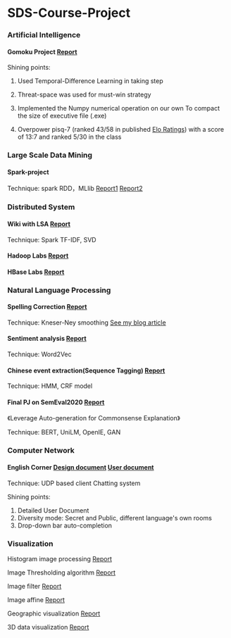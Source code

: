 # SDS-Course-Project
### Artificial Intelligence   

#### Gomoku Project [Report](Artificial-Intelligence/report.pdf)  

Shining points:

1. Used Temporal-Difference Learning in taking step

2. Threat-space was used for must-win strategy 

3.  Implemented the Numpy numerical operation on our own To compact the size of executive file (.exe)

4. Overpower pisq-7 (ranked 43/58 in published [Elo Ratings](<https://gomocup.org/elo-ratings/>)) with a score of 13:7 and ranked 5/30 in the class  

### Large Scale Data Mining

#### Spark-project 

Technique: spark RDD，MLlib    [Report1](Large-Scale-Data-Mining/report1.pdf)    [Report2](Large-Scale-Data-Mining/report2.pdf)

### Distributed System

#### Wiki with LSA [Report](Distributed-System/Final-Project/report.pdf)

Technique:  Spark TF-IDF, SVD

#### Hadoop Labs  [Report](Distributed-System/homework2/hw2.pdf)

#### HBase Labs [Report](Distributed-System/homework5/hw5.pdf)



### Natural Language Processing

#### Spelling Correction  [Report](Natural-Language-Processing/Homework-1/report.pdf)

Technique: Kneser-Ney smoothing [See my blog article](<https://dongfanker.github.io/2018/11/04/kneser-ney/>)

#### Sentiment analysis [Report](Natural-Language-Processing/Homework-2/report.pdf)

Technique: Word2Vec 

#### Chinese event extraction(Sequence Tagging) [Report](Natural-Language-Processing/Homework-3/report.pdf)

Technique: HMM, CRF model

#### Final PJ on SemEval2020  [Report](Natural-Language-Processing/Final-PJ/report.pdf)

《Leverage Auto-generation for Commonsense Explanation》

Technique: BERT, UniLM, OpenIE, GAN

### Computer Network 

#### English Corner  [Design document](Computer-Network/Designed_doc.pdf)    [User document](Computer-Network/Usage_doc.pdf)

Technique:  UDP based client Chatting system

Shining points:

1. Detailed User Document
2. Diversity mode: Secret and Public, different language's own rooms
3. Drop-down bar auto-completion 

### Visualization

Histogram image processing [Report](Data-Visualization/homework1/hw1.pdf)

Image Thresholding algorithm [Report](Data-Visualization/homework2/hw2.pdf) 

Image filter [Report](Data-Visualization/homework3/hw3.pdf) 

Image affine  [Report](Data-Visualization/homework4/hw4.pdf) 

Geographic visualization  [Report](Data-Visualization/homework5/homework5.pdf) 

3D data visualization  [Report](Data-Visualization/homework6/homework6.pdf) 